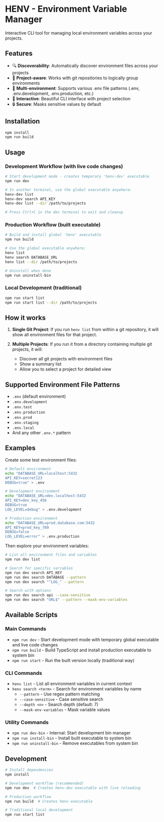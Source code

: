 # HENV - Environment Variable Manager

Interactive CLI tool for managing local environment variables across your projects.

## Features

- 🔍 **Discoverability**: Automatically discover environment files across your projects
- 📁 **Project-aware**: Works with git repositories to logically group environments
- 🌱 **Multi-environment**: Supports various .env file patterns (.env, .env.development, .env.production, etc.)
- 🎯 **Interactive**: Beautiful CLI interface with project selection
- 🔒 **Secure**: Masks sensitive values by default

## Installation

```bash
npm install
npm run build
```

## Usage

### Development Workflow (with live code changes)

```bash
# Start development mode - creates temporary 'henv-dev' executable
npm run dev

# In another terminal, use the global executable anywhere:
henv-dev list
henv-dev search API_KEY
henv-dev list --dir /path/to/projects

# Press Ctrl+C in the dev terminal to exit and cleanup
```

### Production Workflow (built executable)

```bash
# Build and install global 'henv' executable
npm run build

# Use the global executable anywhere:
henv list
henv search DATABASE_URL
henv list --dir /path/to/projects

# Uninstall when done
npm run uninstall-bin
```

### Local Development (traditional)

```bash
npm run start list
npm run start list --dir /path/to/projects
```

## How it works

1. **Single Git Project**: If you run `henv list` from within a git repository, it will show all environment files for that project.

2. **Multiple Projects**: If you run it from a directory containing multiple git projects, it will:
   - Discover all git projects with environment files
   - Show a summary list
   - Allow you to select a project for detailed view

## Supported Environment File Patterns

- `.env` (default environment)
- `.env.development`
- `.env.test`
- `.env.production`
- `.env.prod`
- `.env.staging`
- `.env.local`
- And any other `.env.*` pattern

## Examples

Create some test environment files:

```bash
# Default environment
echo "DATABASE_URL=localhost:5432
API_KEY=secret123
DEBUG=true" > .env

# Development environment
echo "DATABASE_URL=dev.localhost:5432
API_KEY=dev_key_456
DEBUG=true
LOG_LEVEL=debug" > .env.development

# Production environment
echo "DATABASE_URL=prod.database.com:5432
API_KEY=prod_key_789
DEBUG=false
LOG_LEVEL=error" > .env.production
```

Then explore your environment variables:

```bash
# List all environment files and variables
npm run dev list

# Search for specific variables
npm run dev search API_KEY
npm run dev search DATABASE --pattern
npm run dev search "^LOG_" --pattern

# Search with options
npm run dev search api --case-sensitive
npm run dev search "URL$" --pattern --mask-env-variables
```

## Available Scripts

### Main Commands
- `npm run dev` - Start development mode with temporary global executable and live code changes
- `npm run build` - Build TypeScript and install production executable to system bin
- `npm run start` - Run the built version locally (traditional way)

### CLI Commands
- `henv list` - List all environment variables in current context
- `henv search <term>` - Search for environment variables by name
  - `--pattern` - Use regex pattern matching
  - `--case-sensitive` - Case sensitive search
  - `--depth <n>` - Search depth (default: 7)
  - `--mask-env-variables` - Mask variable values

### Utility Commands
- `npm run dev-bin` - Internal: Start development bin manager
- `npm run install-bin` - Install built executable to system bin
- `npm run uninstall-bin` - Remove executables from system bin

## Development

```bash
# Install dependencies
npm install

# Development workflow (recommended)
npm run dev  # Creates henv-dev executable with live reloading

# Production workflow
npm run build  # Creates henv executable

# Traditional local development
npm run start list
``` 